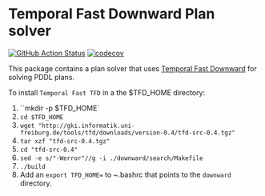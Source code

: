 # Temporal Fast Downward Plan solver

[![GitHub Action
Status](https://github.com/IntelligentRoboticsLabs/plansys2_tfd_plan_solver/workflows/master/badge.svg)](https://github.com/IntelligentRoboticsLabs/plansys2_tfd_plan_solver)
[![codecov](https://codecov.io/gh/IntelligentRoboticsLabs/plansys2_tfd_plan_solver/master/graph/badge.svg)](https://codecov.io/gh/IntelligentRoboticsLabs/plansys2_tfd_plan_solver)

This package contains a plan solver that uses [Temporal Fast Downward](http://gki.informatik.uni-freiburg.de/tools/tfd/) for solving PDDL plans.

To install `Temporal Fast TFD` in a the $TFD_HOME directory:

1. ``mkdir -p $TFD_HOME`
2. `cd $TFD_HOME`
3. `wget "http://gki.informatik.uni-freiburg.de/tools/tfd/downloads/version-0.4/tfd-src-0.4.tgz"`
4. `tar xzf "tfd-src-0.4.tgz"`
5. `cd "tfd-src-0.4"`
6. `sed -e s/"-Werror"//g -i ./downward/search/Makefile`
7. `./build`
8. Add an `export TFD_HOME=` to ~.bashrc that points to the `downward` directory.
